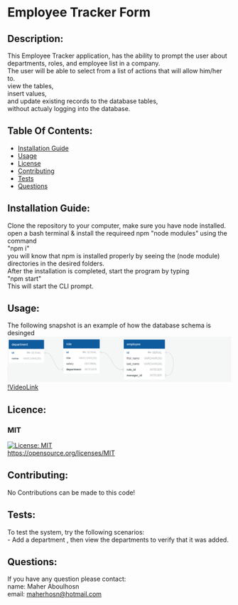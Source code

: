 # Employee Tracker Form

## Description:
This Employee Tracker application, has the ability to prompt the user about departments, roles, and employee list in a company.<br>The user will be able to select from a list of actions that will allow him/her to.<br> view the tables,<br> insert values,<br> and update existing records to the database tables,<br> without actualy logging into the database.

## Table Of Contents:
- [Installation Guide](#installation-guide)
- [Usage](#usage)
-	[License](#license)
- [Contributing](#contributing)
- [Tests](#tests)
- [Questions](#questions)

## Installation Guide:
Clone the repository to your computer, make sure you have node installed.<br>open a bash terminal & install the requireed npm "node modules" using the command <br>"npm i"<br>you will know that npm is installed properly by seeing the (node module) directories in the desired folders.<br>After the installation is completed, start the program by typing<br>"npm start"<br>This will start the CLI prompt.

## Usage: 
The following snapshot is an example of how the database schema is desinged<br>![Snapshot](https://github.com/maherhosn/Employee-Tracker-Form/blob/main/Assets/100-sql-challenge-ERD.png)<br>[!VideoLink](https://drive.google.com/file/d/1BDFcmkrFEl7wzXxQLjnzH6UJZW01q3vb/view)

## Licence: <br>
### MIT <br>
[![License: MIT](https://img.shields.io/badge/License-MIT-yellow.svg)](https://opensource.org/licenses/MIT) <br>
https://opensource.org/licenses/MIT


## Contributing:
No Contributions can be made to this code!

## Tests:
To test the system, try the following scenarios:<br>- Add a department , then view the departments to verify that it was added.<br>

## Questions:
If you have any question please contact: <br>
name: Maher Aboulhosn <br>
email: maherhosn@hotmail.com
  